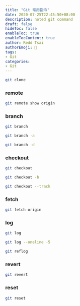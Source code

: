 ```yaml
---
title: "Git 常用指令"
date: 2020-07-25T22:45:50+08:00
description: noted git command
draft: false
hideToc: false
enableToc: true
enableTocContent: true
author: Redd Tsai
authorEmoji: 🐔
tags:
- Git
categories:
- Git
---
```


``` bash
git clone
```

### remote

``` bash
git remote show origin
```

### branch

``` bash
git branch
```
``` bash
git branch -a
```
``` bash
git branch -d
```

### checkout

``` bash
git checkout
```
``` bash
git checkout -b
```
``` bash
git checkout --track
```

### fetch

``` bash
git fetch origin
```

### log

``` bash
git log
```
``` bash
git log --oneline -5
```
``` bash
git reflog
```

### revert

``` bash
git revert
```

### reset

``` bash
git reset
```